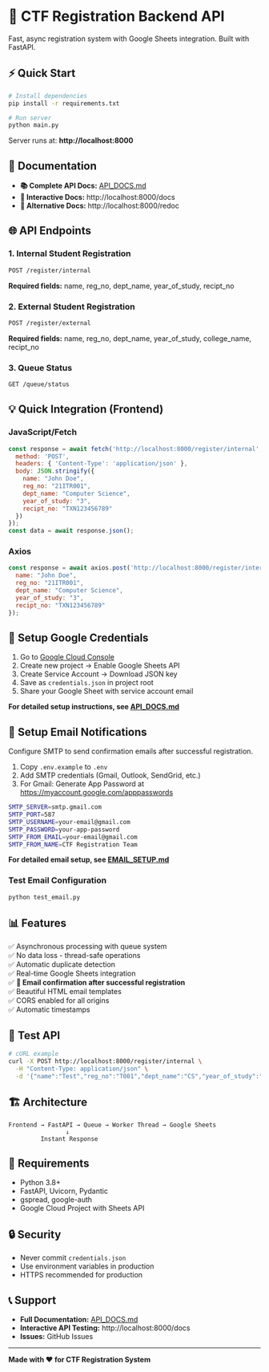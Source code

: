 # 🎯 CTF Registration Backend API

Fast, async registration system with Google Sheets integration. Built with FastAPI.

## ⚡ Quick Start

```bash
# Install dependencies
pip install -r requirements.txt

# Run server
python main.py
```

Server runs at: **http://localhost:8000**

## 📖 Documentation

- **📚 Complete API Docs:** [API_DOCS.md](./API_DOCS.md)
- **🔧 Interactive Docs:** http://localhost:8000/docs
- **📘 Alternative Docs:** http://localhost:8000/redoc

## 🌐 API Endpoints

### 1. Internal Student Registration
```bash
POST /register/internal
```
**Required fields:** name, reg_no, dept_name, year_of_study, recipt_no

### 2. External Student Registration
```bash
POST /register/external
```
**Required fields:** name, reg_no, dept_name, year_of_study, college_name, recipt_no

### 3. Queue Status
```bash
GET /queue/status
```

## 💡 Quick Integration (Frontend)

### JavaScript/Fetch
```javascript
const response = await fetch('http://localhost:8000/register/internal', {
  method: 'POST',
  headers: { 'Content-Type': 'application/json' },
  body: JSON.stringify({
    name: "John Doe",
    reg_no: "21ITR001",
    dept_name: "Computer Science",
    year_of_study: "3",
    recipt_no: "TXN123456789"
  })
});
const data = await response.json();
```

### Axios
```javascript
const response = await axios.post('http://localhost:8000/register/internal', {
  name: "John Doe",
  reg_no: "21ITR001",
  dept_name: "Computer Science",
  year_of_study: "3",
  recipt_no: "TXN123456789"
});
```

## 🔧 Setup Google Credentials

1. Go to [Google Cloud Console](https://console.cloud.google.com/)
2. Create new project → Enable Google Sheets API
3. Create Service Account → Download JSON key
4. Save as `credentials.json` in project root
5. Share your Google Sheet with service account email

**For detailed setup instructions, see [API_DOCS.md](./API_DOCS.md#-backend-setup)**

## 📧 Setup Email Notifications

Configure SMTP to send confirmation emails after successful registration.

1. Copy `.env.example` to `.env`
2. Add SMTP credentials (Gmail, Outlook, SendGrid, etc.)
3. For Gmail: Generate App Password at https://myaccount.google.com/apppasswords

```bash
SMTP_SERVER=smtp.gmail.com
SMTP_PORT=587
SMTP_USERNAME=your-email@gmail.com
SMTP_PASSWORD=your-app-password
SMTP_FROM_EMAIL=your-email@gmail.com
SMTP_FROM_NAME=CTF Registration Team
```

**For detailed email setup, see [EMAIL_SETUP.md](./EMAIL_SETUP.md)**

### Test Email Configuration
```bash
python test_email.py
```

## 📊 Features

✅ Asynchronous processing with queue system  
✅ No data loss - thread-safe operations  
✅ Automatic duplicate detection  
✅ Real-time Google Sheets integration  
✅ **📧 Email confirmation after successful registration**  
✅ Beautiful HTML email templates  
✅ CORS enabled for all origins  
✅ Automatic timestamps  

## 🧪 Test API

```bash
# cURL example
curl -X POST http://localhost:8000/register/internal \
  -H "Content-Type: application/json" \
  -d '{"name":"Test","reg_no":"T001","dept_name":"CS","year_of_study":"3","recipt_no":"TXN123"}'
```

## 🏗️ Architecture

```
Frontend → FastAPI → Queue → Worker Thread → Google Sheets
                ↓
         Instant Response
```

## 📝 Requirements

- Python 3.8+
- FastAPI, Uvicorn, Pydantic
- gspread, google-auth
- Google Cloud Project with Sheets API

## 🔒 Security

- Never commit `credentials.json`
- Use environment variables in production
- HTTPS recommended for production

## 📞 Support

- **Full Documentation:** [API_DOCS.md](./API_DOCS.md)
- **Interactive API Testing:** http://localhost:8000/docs
- **Issues:** GitHub Issues

---

**Made with ❤️ for CTF Registration System**
